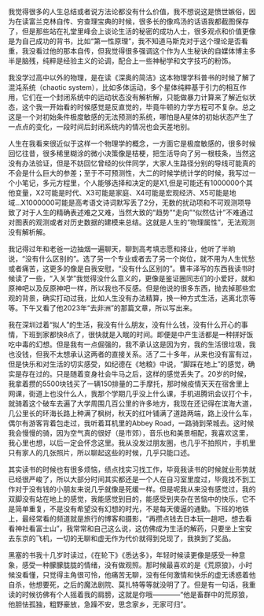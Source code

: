 我觉得很多的人生总结或者说方法论都没有什么价值，我不想说这是愤世嫉俗，因为在读富兰克林自传、穷查理宝典的时候，很多长的像鸡汤的话语我都截图保存了，但是那些站在礼堂里峰会上谈论生活的秘密的成功人士，很多观点和价值更像是为自己成功的背书，比如“第一性原理”，我不知道马斯克对于这个理论是否看重，我没看过他的那本自传，但我觉得很多强调这个作为人生秘诀的自媒体博主多半是脑残，纯粹是经验主义的论调，配合上一些神秘学和文字技巧的粉饰。

我没学过高中以外的物理，是在读《深奥的简洁》这本物理学科普书的时候了解了混沌系统（chaotic system），比如多体运动，多个星体纯粹基于引力的相互作用，它们在一个封闭系统中的运动状态没有解析解，只能做暴力计算来了解近似状态，这个我一开始看的时候感觉是反直觉的，毕竟牛顿的力学方程可不复杂。总之这是一个对初始条件极度敏感的无法预测的系统，哪怕是A星体的初始状态产生了一点点的变化，一段时间后封闭系统内的情况也会天差地别。

人生在我看来很近似于这样一个物理学的概念，一方面它是极度敏感的，很多时候回忆往昔，很多稀里糊涂的微小决策像是桔梗，把生活导向了另一根枝条，当然这没有办法验证，但是不妨回忆曾经的伙伴同学，大家人生路径分别的导线可能真的不会是什么巨大的参差；至于不可预测性，大二的时候学统计学的时候，我写过一个小笔记，多元方程里，个人能够选择和决定的是X1,但是可能还有1000000个其他变量，X2可能是时代、X3可能是家庭、X4可能是宏观经济、X5可能是地域...X1000000可能是高考语文诗词默写丢了2分，无数的扰动项和不可观测项导致了对于人生的精确表述难之又难，当然大致的“趋势”“走向”“似然估计”不难通过对图表的观测或者对历史数据的建模来总结。这就是人生的“物理属性”，无法观测没有解析解。

我记得过年和老爸一边抽烟一遍聊天，聊到高考填志愿和择业，他听了半晌说，“没有什么区别的”。选了另一个专业或者去了另一个岗位，就不用为人生忧愁或者痛苦，这更多的像是自我安慰，“没有什么区别的”。曹丰泽写的东西我读书时候读了一些，“入关学”我觉得没什么意义的，更像是鉴证圈同志们的小爱好，就和原神吧以及反原神吧一样，所以我也不反感。但是他说的很多东西，抛去掉那些宏观的背景，确实打动过我，比如人生没有办法精算，换一种方式生活，逃离北京等等。下午又看了他2023年“去非洲”的那篇文章，所以写出来。

我在深圳过着“拟人”的生活，我没有什么朋友，没有什么钱，没有什么开心的事情，下班到家都快8点了，很快就是入眠的时间。即便是中产生活都是一种拼好饭吃中毒的幻想。但是我有一点倔强的，我不承认这是因为穷，我的生活很垃圾，我也没钱，但我不太想承认这两者的直接关系。活了二十多年，从来也没有富有过，但是快乐和对生活的切实感受，如纪德在《地粮》中说，“脚踩在地上”的感觉，确实是存在过的。只是随着变身社会牛马之后，这样的感觉丢失了。20岁的时候，我拿着攒的5500块钱买了一辆150排量的二手摩托，那时候疫情天天在宿舍里上网课，街道上也没什么人，我那个学期几乎没上什么课，手机进腾讯会议打个卡，就骑着这个破车去遍了大学周围几百公里的许多地方，我现在还记得在滨海大道，几公里长的环海长路上种满了枫树，秋天的红叶铺满了道路两端，路上没什么车，偶尔有游客背着包走过，我听着耳机里的Abbey Road，一路骑到荣城去。这时候我会慢慢的骑，因为空气真的很好（是市郊），音乐也和美景相配，我喜欢这里，我心里也想，以后一定会怀念这里。我从没发过朋友圈，也几乎不拍照片，手机里只有家人的几张照片，所以聊起这些的时候，几乎只能口述。

其实读书的时候也有很多烦恼，绩点找实习找工作，毕竟我读书的时候就业形势就已经很严峻了，所以大部分时间其实都还是一个人在自习室里度过，毕竟找不到工作对于没有钱的小朋友来说几乎就像是死缓一样。但是呢我从来没有感觉过，我的双脚没有站在地上的感觉，我能感觉到目的，能感受到夹杂在苦恼中的快乐，它不是简单重复，不是没有希望没有幻想的时光，不是每天傻逼的通勤。下班的地铁上，最经常看的频道就是旅行的博客和摄影，“再攒点钱去日本玩一趟吧，想去看看神社看富士山”，我常常和自己这么说，这仿佛成为生活的解药，只要坐上宝安去东京的飞机，一切的无聊和虚无作为代价就得到兑现了，我换到了奖品。

黑塞的书我十几岁时读过，《在轮下》《悉达多》，年轻时候读更像是感受一种意象，感受一种朦朦胧胧的情绪，没有做观照。那时候最喜欢的是《荒原狼》，小时候没看懂，只觉得主角很可怜，他痛苦无聊，没有任何激情和快乐的虚无诱惑着他自杀，他想要死，之后的魔法剧院、莫扎特等等就没明了了。但是有一句话，我重读的时候彷佛有个人摇着我的肩膀，这就是你哦————“他是畜群中的荒原狼，他胆怯孤独，粗野豪放，急躁不安，思念家乡，无家可归”。